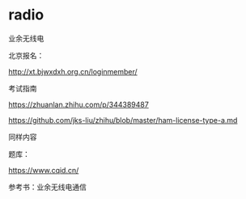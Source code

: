 # radio
业余无线电



北京报名：

http://xt.bjwxdxh.org.cn/loginmember/



考试指南

https://zhuanlan.zhihu.com/p/344389487

https://github.com/jks-liu/zhihu/blob/master/ham-license-type-a.md

同样内容



题库：

https://www.cqid.cn/



参考书：业余无线电通信

